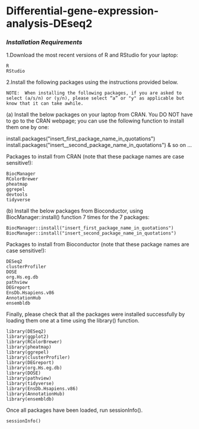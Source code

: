 # Differential-gene-expression-analysis-DEseq2

### *Installation Requirements*

1.Download the most recent versions of R and RStudio for your laptop:

    R
    RStudio

2.Install the following packages using the instructions provided below.

    NOTE:  When installing the following packages, if you are asked to select (a/s/n) or (y/n), please select “a” or "y" as applicable but know that it can take awhile.

(a) Install the below packages on your laptop from CRAN. You DO NOT have to go to the CRAN webpage; you can use the following function to install them one by one:

install.packages("insert_first_package_name_in_quotations")
install.packages("insert__second_package_name_in_quotations")
& so on ...

Packages to install from CRAN (note that these package names are case sensitive!):

    BiocManager
    RColorBrewer
    pheatmap
    ggrepel
    devtools
    tidyverse

(b) Install the below packages from Bioconductor, using BiocManager::install() function 7 times for the 7 packages:

    BiocManager::install("insert_first_package_name_in_quotations")
    BiocManager::install("insert_second_package_name_in_quotations") 

Packages to install from Bioconductor (note that these package names are case sensitive!):

    DESeq2
    clusterProfiler
    DOSE
    org.Hs.eg.db
    pathview
    DEGreport
    EnsDb.Hsapiens.v86
    AnnotationHub
    ensembldb

   Finally, please check that all the packages were installed successfully by loading them one at a time using the library() function.

    library(DESeq2)
    library(ggplot2)
    library(RColorBrewer)
    library(pheatmap)
    library(ggrepel)
    library(clusterProfiler)
    library(DEGreport)
    library(org.Hs.eg.db)
    library(DOSE)
    library(pathview)
    library(tidyverse)
    library(EnsDb.Hsapiens.v86)
    library(AnnotationHub)
    library(ensembldb)

Once all packages have been loaded, run sessionInfo().

    sessionInfo()
